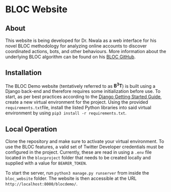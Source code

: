 # BLOC Website

## About
This website is being developed for Dr. Nwala as a web interface for his novel BLOC methodology for analyzing online accounts to discover coordinated actions, bots, and other behaviours. More information about the underlying BLOC algorithm can be found on his [BLOC GitHub](https://github.com/anwala/bloc).

## Installation
The BLOC Demo website (tentatively referred to as **B<sup>3</sup>T**) is built using a Django back-end and therefore requires some initialization before use. To start, as per best practices according to the [Django Getting Started Guide](https://docs.djangoproject.com/en/4.1/topics/install/), create a new virtual environment for the project. Using the provided `requirements.txt`file, install the listed Python libraries into said virtual environment by using `pip3 install -r requirements.txt`.

## Local Operation
Clone the repository and make sure to activate your virtual environment. To use the BLOC features, a valid set of Twitter Developer credentials must be configured in the project. Currently, these are read in using a `.env` file located in the `blocproject` folder that needs to be created locally and supplied with a value for `BEARER_TOKEN`. 

To start the server, run `python3 manage.py runserver` from inside the `bloc_website` folder. The website is then accessible at the URL `http://localhost:8000/blocdemo/`. 
